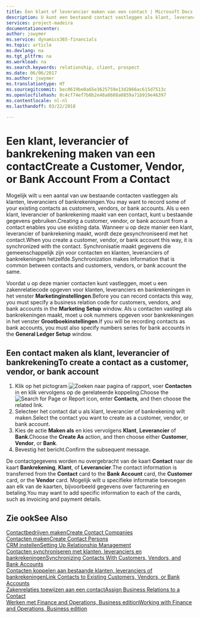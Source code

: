 ```yaml
---
title: Een klant of leverancier maken van een contact | Microsoft Docs
description: U kunt een bestaand contact vastleggen als klant, leverancier of bankrekening met bestaande gegevens en een zakenrelatie opgeven.
services: project-madeira
documentationcenter: 
author: jswymer
ms.service: dynamics365-financials
ms.topic: article
ms.devlang: na
ms.tgt_pltfrm: na
ms.workload: na
ms.search.keywords: relationship, client, prospect
ms.date: 06/06/2017
ms.author: jswymer
ms.translationtype: HT
ms.sourcegitcommit: bec0619be0a65e3625759e13d2866ac615d7513c
ms.openlocfilehash: 0c4cf74ef7b0b2e48a8608a0859a71b919e46397
ms.contentlocale: nl-nl
ms.lasthandoff: 03/22/2018

---
```

# <a name="create-a-customer-vendor-or-bank-account-from-a-contact"></a><span data-ttu-id="85737-103">Een klant, leverancier of bankrekening maken van een contact</span><span class="sxs-lookup"><span data-stu-id="85737-103">Create a Customer, Vendor, or Bank Account From a Contact</span></span>
<span data-ttu-id="85737-104">Mogelijk wilt u een aantal van uw bestaande contacten vastleggen als klanten, leveranciers of bankrekeningen.</span><span class="sxs-lookup"><span data-stu-id="85737-104">You may want to record some of your existing contacts as customers, vendors, or bank accounts.</span></span> <span data-ttu-id="85737-105">Als u een klant, leverancier of bankrekening maakt van een contact, kunt u bestaande gegevens gebruiken.</span><span class="sxs-lookup"><span data-stu-id="85737-105">Creating a customer, vendor, or bank account from a contact enables you use existing data.</span></span> <span data-ttu-id="85737-106">Wanneer u op deze manier een klant, leverancier of bankrekening maakt, wordt deze gesynchroniseerd met het contact.</span><span class="sxs-lookup"><span data-stu-id="85737-106">When you create a customer, vendor, or bank account this way, it is synchronized with the contact.</span></span> <span data-ttu-id="85737-107">Synchronisatie maakt gegevens die gemeenschappelijk zijn voor contacten en klanten, leveranciers of bankrekeningen hetzelfde.</span><span class="sxs-lookup"><span data-stu-id="85737-107">Synchronization makes information that is common between contacts and customers, vendors, or bank account the same.</span></span>

<span data-ttu-id="85737-108">Voordat u op deze manier contacten kunt vastleggen, moet u een zakenrelatiecode opgeven voor klanten, leveranciers en bankrekeningen in het venster **Marketinginstellingen**.</span><span class="sxs-lookup"><span data-stu-id="85737-108">Before you can record contacts this way, you must specify a business relation code for customers, vendors, and bank accounts in the **Marketing Setup** window.</span></span> <span data-ttu-id="85737-109">Als u contacten vastlegt als bankrekeningen maakt, moet u ook nummers opgeven voor bankrekeningen in het venster **Grootboekinstellingen**.</span><span class="sxs-lookup"><span data-stu-id="85737-109">If you will be recording contacts as bank accounts, you must also specify numbers series for bank accounts in the **General Ledger Setup** window.</span></span>

## <a name="to-create-a-contact-as-a-customer-vendor-or-bank-account"></a><span data-ttu-id="85737-110">Een contact maken als klant, leverancier of bankrekening</span><span class="sxs-lookup"><span data-stu-id="85737-110">To create a contact as a customer, vendor, or bank account</span></span>
1. <span data-ttu-id="85737-111">Klik op het pictogram ![Zoeken naar pagina of rapport](media/ui-search/search_small.png "pictogram Zoeken naar pagina of rapport"), voer **Contacten** in en klik vervolgens op de gerelateerde koppeling.</span><span class="sxs-lookup"><span data-stu-id="85737-111">Choose the ![Search for Page or Report](media/ui-search/search_small.png "Search for Page or Report icon") icon, enter **Contacts**, and then choose the related link.</span></span>
2. <span data-ttu-id="85737-112">Selecteer het contact dat u als klant, leverancier of bankrekening wilt maken.</span><span class="sxs-lookup"><span data-stu-id="85737-112">Select the contact you want to create as a customer, vendor, or bank account.</span></span>
3. <span data-ttu-id="85737-113">Kies de actie **Maken als** en kies vervolgens **Klant**, **Leverancier** of **Bank**.</span><span class="sxs-lookup"><span data-stu-id="85737-113">Choose the **Create As** action, and then choose either **Customer**, **Vendor**, or **Bank**.</span></span>
4. <span data-ttu-id="85737-114">Bevestig het bericht.</span><span class="sxs-lookup"><span data-stu-id="85737-114">Confirm the subsequent message.</span></span>

<span data-ttu-id="85737-115">De contactgegevens worden nu overgebracht van de kaart **Contact** naar de kaart **Bankrekening**, **Klant**, of **Leverancier**.</span><span class="sxs-lookup"><span data-stu-id="85737-115">The contact information is transferred from the **Contact** card to the **Bank Account** card, the **Customer** card, or the **Vendor** card.</span></span> <span data-ttu-id="85737-116">Mogelijk wilt u specifieke informatie toevoegen aan elk van de kaarten, bijvoorbeeld gegevens over facturering en betaling.</span><span class="sxs-lookup"><span data-stu-id="85737-116">You may want to add specific information to each of the cards, such as invoicing and payment details.</span></span>

## <a name="see-also"></a><span data-ttu-id="85737-117">Zie ook</span><span class="sxs-lookup"><span data-stu-id="85737-117">See Also</span></span>
[<span data-ttu-id="85737-118">Contactbedrijven maken</span><span class="sxs-lookup"><span data-stu-id="85737-118">Create Contact Companies</span></span>](marketing-create-contact-companies.md)  
[<span data-ttu-id="85737-119">Contacten maken</span><span class="sxs-lookup"><span data-stu-id="85737-119">Create Contact Persons</span></span>](marketing-create-contact-persons.md)  
[<span data-ttu-id="85737-120">CRM instellen</span><span class="sxs-lookup"><span data-stu-id="85737-120">Setting Up Relationship Management</span></span>](marketing-setup-marketing.md)  
[<span data-ttu-id="85737-121">Contacten synchroniseren met klanten, leveranciers en bankrekeningen</span><span class="sxs-lookup"><span data-stu-id="85737-121">Synchronizing Contacts With Customers, Vendors, and Bank Accounts</span></span>](marketing-synchronize-contacts-customers-vendors-bank-accounts.md)  
[<span data-ttu-id="85737-122">Contacten koppelen aan bestaande klanten, leveranciers of bankrekeningen</span><span class="sxs-lookup"><span data-stu-id="85737-122">Link Contacts to Existing Customers, Vendors, or Bank Accounts</span></span>](marketing-how-link-contact.md)  
[<span data-ttu-id="85737-123">Zakenrelaties toewijzen aan een contact</span><span class="sxs-lookup"><span data-stu-id="85737-123">Assign Business Relations to a Contact</span></span>](marketing-business-relations.md#AssignBusRelContact)  
[<span data-ttu-id="85737-124">Werken met Finance and Operations, Business edition</span><span class="sxs-lookup"><span data-stu-id="85737-124">Working with Finance and Operations, Business edition</span></span>](ui-work-product.md)

